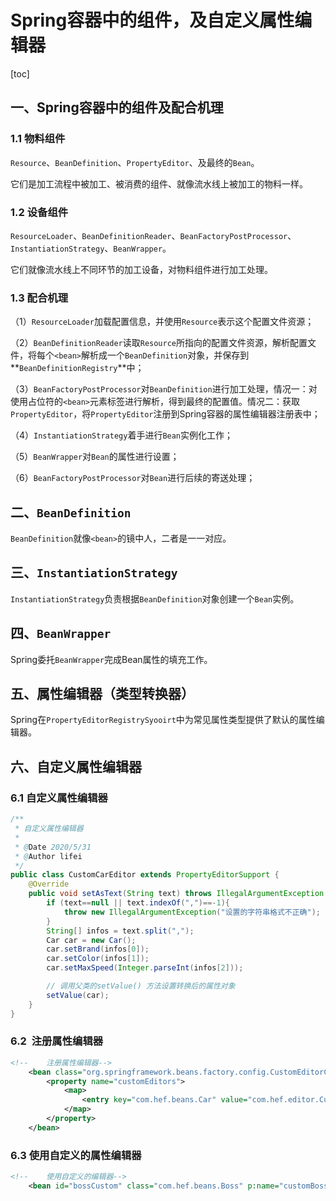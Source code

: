 # Spring容器中的组件，及自定义属性编辑器

[toc]

## 一、Spring容器中的组件及配合机理

### 1.1 物料组件

`Resource`、`BeanDefinition`、`PropertyEditor`、及最终的`Bean`。

它们是加工流程中被加工、被消费的组件、就像流水线上被加工的物料一样。

### 1.2 设备组件

`ResourceLoader`、`BeanDefinitionReader`、`BeanFactoryPostProcessor`、`InstantiationStrategy`、`BeanWrapper`。

它们就像流水线上不同环节的加工设备，对物料组件进行加工处理。

### 1.3 配合机理

（1）`ResourceLoader`加载配置信息，并使用`Resource`表示这个配置文件资源；

（2）`BeanDefinitionReader`读取`Resource`所指向的配置文件资源，解析配置文件，将每个`<bean>`解析成一个`BeanDefinition`对象，并保存到**`BeanDefinitionRegistry`**中；

（3）`BeanFactoryPostProcessor`对`BeanDefinition`进行加工处理，情况一：对使用占位符的`<bean>`元素标签进行解析，得到最终的配置值。情况二：获取`PropertyEditor`，将`PropertyEditor`注册到Spring容器的属性编辑器注册表中；

（4）`InstantiationStrategy`着手进行`Bean`实例化工作；

（5）`BeanWrapper`对`Bean`的属性进行设置；

（6）`BeanFactoryPostProcessor`对`Bean`进行后续的寄送处理；

## 二、`BeanDefinition`

`BeanDefinition`就像`<bean>`的镜中人，二者是一一对应。

## 三、`InstantiationStrategy`

`InstantiationStrategy`负责根据`BeanDefinition`对象创建一个`Bean`实例。

## 四、`BeanWrapper`

Spring委托`BeanWrapper`完成Bean属性的填充工作。

## 五、属性编辑器（类型转换器）

Spring在`PropertyEditorRegistrySyooirt`中为常见属性类型提供了默认的属性编辑器。

## 六、自定义属性编辑器

### 6.1 自定义属性编辑器

```java
/**
 * 自定义属性编辑器
 *
 * @Date 2020/5/31
 * @Author lifei
 */
public class CustomCarEditor extends PropertyEditorSupport {
    @Override
    public void setAsText(String text) throws IllegalArgumentException {
        if (text==null || text.indexOf(",")==-1){
            throw new IllegalArgumentException("设置的字符串格式不正确");
        }
        String[] infos = text.split(",");
        Car car = new Car();
        car.setBrand(infos[0]);
        car.setColor(infos[1]);
        car.setMaxSpeed(Integer.parseInt(infos[2]));

        // 调用父类的setValue() 方法设置转换后的属性对象
        setValue(car);
    }
}
```

### 6.2  注册属性编辑器

```xml
<!--    注册属性编辑器-->
    <bean class="org.springframework.beans.factory.config.CustomEditorConfigurer">
        <property name="customEditors">
            <map>
                <entry key="com.hef.beans.Car" value="com.hef.editor.CustomCarEditor"/>
            </map>
        </property>
    </bean>
```

### 6.3 使用自定义的属性编辑器

```xml
<!--    使用自定义的编辑器-->
    <bean id="bossCustom" class="com.hef.beans.Boss" p:name="customBoss" p:car="自定义,黑色,137"/>
```

